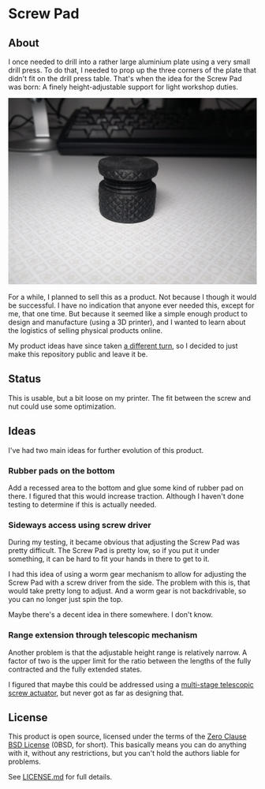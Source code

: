 # Screw Pad

## About

I once needed to drill into a rather large aluminium plate using a very small drill press. To do that, I needed to prop up the three corners of the plate that didn't fit on the drill press table. That's when the idea for the Screw Pad was born: A finely height-adjustable support for light workshop duties.

![a Screw Pad on a desk](screw-pad.jpg)

For a while, I planned to sell this as a product. Not because I though it would be successful. I have no indication that anyone ever needed this, except for me, that one time. But because it seemed like a simple enough product to design and manufacture (using a 3D printer), and I wanted to learn about the logistics of selling physical products online.

My product ideas have since taken [a different turn](https://github.com/hannobraun/notebook), so I decided to just make this repository public and leave it be.


## Status

This is usable, but a bit loose on my printer. The fit between the screw and nut could use some optimization.


## Ideas

I've had two main ideas for further evolution of this product.

### Rubber pads on the bottom

Add a recessed area to the bottom and glue some kind of rubber pad on there. I figured that this would increase traction. Although I haven't done testing to determine if this is actually needed.


### Sideways access using screw driver

During my testing, it became obvious that adjusting the Screw Pad was pretty difficult. The Screw Pad is pretty low, so if you put it under something, it can be hard to fit your hands in there to get to it.

I had this idea of using a worm gear mechanism to allow for adjusting the Screw Pad with a screw driver from the side. The problem with this is, that would take pretty long to adjust. And a worm gear is not backdrivable, so you can no longer just spin the top.

Maybe there's a decent idea in there somewhere. I don't know.


### Range extension through telescopic mechanism

Another problem is that the adjustable height range is relatively narrow. A factor of two is the upper limit for the ratio between the lengths of the fully contracted and the fully extended states.

I figured that maybe this could be addressed using a [multi-stage telescopic screw actuator](https://www.youtube.com/watch?v=nmyvMkfxtbo), but never got as far as designing that.


## License

This product is open source, licensed under the terms of the [Zero Clause BSD License] (0BSD, for short). This basically means you can do anything with it, without any restrictions, but you can't hold the authors liable for problems.

See [LICENSE.md] for full details.

[Zero Clause BSD License]: https://opensource.org/licenses/0BSD
[LICENSE.md]: LICENSE.md
